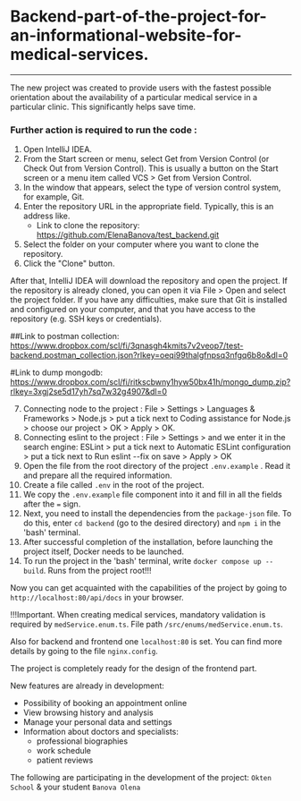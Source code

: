 # Backend-part-of-the-project-for-an-informational-website-for-medical-services.

***
The new project was created to provide users with the fastest possible orientation about the availability of a
particular medical service in a particular clinic. This significantly helps save time.

### Further action is required to run the code :

1. Open IntelliJ IDEA.
2. From the Start screen or menu, select Get from Version Control (or Check Out from Version Control). This is usually a
   button on the Start screen or a menu item called VCS > Get from Version Control.
3. In the window that appears, select the type of version control system, for example, Git.
4. Enter the repository URL in the appropriate field. Typically, this is an address like.
    * Link to clone the repository:
      https://github.com/ElenaBanova/test_backend.git
5. Select the folder on your computer where you want to clone the repository.
6. Click the "Clone" button.

After that, IntelliJ IDEA will download the repository and open the project.
If the repository is already cloned, you can open it via File > Open and select the project folder.
If you have any difficulties, make sure that Git is installed and configured on your computer, and that you have access
to the repository (e.g. SSH keys or credentials).

##Link to postman
collection: https://www.dropbox.com/scl/fi/3qnasgh4kmits7v2veop7/test-backend.postman_collection.json?rlkey=oeqi99thalgfnpsq3nfgq6b8o&dl=0

#Link to dump
mongodb: https://www.dropbox.com/scl/fi/ritkscbwny1hyw50bx41h/mongo_dump.zip?rlkey=3xgj2se5d17yh7sq7w32g4907&dl=0

7. Connecting node to the project : File > Settings > Languages & Frameworks > Node.js > put a tick next to Coding
   assistance for Node.js > choose our project > OK > Apply > OK.
8. Connecting eslint to the project : File > Settings > and we enter it in the search engine: ESLint > put a tick next
   to Automatic ESLint configuration > put a tick next to Run eslint --fix on save > Apply > OK
9. Open the file from the root directory of the project `.env.example` . Read it and prepare all the required
   information.
10. Create a file called `.env` in the root of the project.
11. We copy the `.env.example` file component into it and fill in all the fields after the `=` sign.
12. Next, you need to install the dependencies from the `package-json` file. To do this, enter `cd backend` (go to the
    desired directory) and `npm i` in the 'bash' terminal.
13. After successful completion of the installation, before launching the project itself, Docker needs to be launched.
14. To run the project in the 'bash' terminal, write `docker compose up --build`. Runs from the project root!!!

Now you can get acquainted with the capabilities of the project by going to `http://localhost:80/api/docs` in your
browser.

!!!Important. When creating medical services, mandatory validation is required by `medService.enum.ts`. File path
`/src/enums/medService.enum.ts`.

Also for backend and frontend one `localhost:80` is set. You can find more details by going to the file `nginx.config`.

The project is completely ready for the design of the frontend part.

New features are already in development:

* Possibility of booking an appointment online
* View browsing history and analysis
* Manage your personal data and settings
* Information about doctors and specialists:
    * professional biographies
    * work schedule
    * patient reviews

The following are participating in the development of the project: `Okten School` & your student `Banova Olena`
